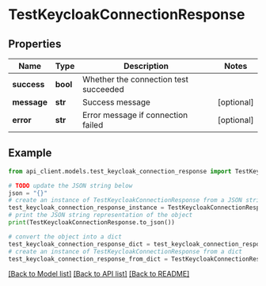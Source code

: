 # TestKeycloakConnectionResponse


## Properties

Name | Type | Description | Notes
------------ | ------------- | ------------- | -------------
**success** | **bool** | Whether the connection test succeeded | 
**message** | **str** | Success message | [optional] 
**error** | **str** | Error message if connection failed | [optional] 

## Example

```python
from api_client.models.test_keycloak_connection_response import TestKeycloakConnectionResponse

# TODO update the JSON string below
json = "{}"
# create an instance of TestKeycloakConnectionResponse from a JSON string
test_keycloak_connection_response_instance = TestKeycloakConnectionResponse.from_json(json)
# print the JSON string representation of the object
print(TestKeycloakConnectionResponse.to_json())

# convert the object into a dict
test_keycloak_connection_response_dict = test_keycloak_connection_response_instance.to_dict()
# create an instance of TestKeycloakConnectionResponse from a dict
test_keycloak_connection_response_from_dict = TestKeycloakConnectionResponse.from_dict(test_keycloak_connection_response_dict)
```
[[Back to Model list]](../README.md#documentation-for-models) [[Back to API list]](../README.md#documentation-for-api-endpoints) [[Back to README]](../README.md)


